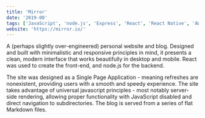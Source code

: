 ```yaml
---
title: 'Mirror'
date: '2019-08'
tags: ['JavaScript', 'node.js', 'Express', 'React', 'React Native', 'AWS']
website: 'https://mirror.io/'
---
```


A (perhaps slightly over-engineered) personal website and blog. Designed and built with minimalistic and responsive principles in mind, it presents a clean, modern interface that works beautifully in desktop and mobile. React was used to create the front-end, and node.js for the backend.

The site was designed as a Single Page Application - meaning refreshes are nonexistent, providing users with a smooth and speedy experience. The site takes advantage of universal javascript principles - most notably server-side rendering, allowing proper functionality with JavaScript disabled and direct navigation to subdirectories. The blog is served from a series of flat Markdown files.
